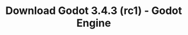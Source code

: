 ---
# Generated by /tools/generators/src/download_archive_generator !!! do not edit by hand !!!
title: 'Download Godot 3.4.3 (rc1) - Godot Engine'
type: 'download/archive'
name: '3.4.3'
flavor: 'rc1'
release_date: '2022-02-03T03:00:00-00:00'
release_notes: 'article/release-candidate-godot-3-4-3-rc-1/'
primaryPlatforms:
  - 'android.apk'
  - 'linux.64'
  - 'macos.universal'
  - 'windows.64'
  - 'linux_server.headless.64'
  - 'web'
  - 'templates'
links:
  android.apk:
    name: 'android.apk'
    title: 'Android'
    caption: 'Universal APK (ARM64 + ARMv7 + x86_64 + x86)'
    tags:
      - 'APK download'
      - 'ARM64/v7'
      - 'x86 (64 & 32 bit)'
    hosts:
      github_builds:
        regular: 'https://github.com/godotengine/godot-builds/releases/download/3.4.3-rc1/Godot_v3.4.3-rc1_android_editor.apk'
        mono: '#'
      github:
        regular: 'https://github.com/godotengine/godot/releases/download/3.4.3-rc1/Godot_v3.4.3-rc1_android_editor.apk'
        mono: '#'
  linux.64:
    name: 'linux.64'
    title: 'Linux'
    caption: 'Standard (x86_64)'
    tags:
      - '64 bit'
    hosts:
      github_builds:
        regular: 'https://github.com/godotengine/godot-builds/releases/download/3.4.3-rc1/Godot_v3.4.3-rc1_x11.64.zip'
        mono: 'https://github.com/godotengine/godot-builds/releases/download/3.4.3-rc1/Godot_v3.4.3-rc1_mono_x11_64.zip'
      github:
        regular: 'https://github.com/godotengine/godot/releases/download/3.4.3-rc1/Godot_v3.4.3-rc1_x11.64.zip'
        mono: 'https://github.com/godotengine/godot/releases/download/3.4.3-rc1/Godot_v3.4.3-rc1_mono_x11_64.zip'
  macos.universal:
    name: 'macos.universal'
    title: 'macOS'
    caption: 'Universal (x86_64 + Apple Silicon)'
    tags:
      - 'Intel/Apple Silicon'
      - '64 bit'
    hosts:
      github_builds:
        regular: 'https://github.com/godotengine/godot-builds/releases/download/3.4.3-rc1/Godot_v3.4.3-rc1_osx.universal.zip'
        mono: 'https://github.com/godotengine/godot-builds/releases/download/3.4.3-rc1/Godot_v3.4.3-rc1_mono_osx.universal.zip'
      github:
        regular: 'https://github.com/godotengine/godot/releases/download/3.4.3-rc1/Godot_v3.4.3-rc1_osx.universal.zip'
        mono: 'https://github.com/godotengine/godot/releases/download/3.4.3-rc1/Godot_v3.4.3-rc1_mono_osx.universal.zip'
  windows.64:
    name: 'windows.64'
    title: 'Windows'
    caption: 'Standard (x86_64)'
    tags:
      - '64 bit'
    hosts:
      github_builds:
        regular: 'https://github.com/godotengine/godot-builds/releases/download/3.4.3-rc1/Godot_v3.4.3-rc1_win64.exe.zip'
        mono: 'https://github.com/godotengine/godot-builds/releases/download/3.4.3-rc1/Godot_v3.4.3-rc1_mono_win64.zip'
      github:
        regular: 'https://github.com/godotengine/godot/releases/download/3.4.3-rc1/Godot_v3.4.3-rc1_win64.exe.zip'
        mono: 'https://github.com/godotengine/godot/releases/download/3.4.3-rc1/Godot_v3.4.3-rc1_mono_win64.zip'
  linux_server.headless.64:
    name: 'linux_server.headless.64'
    title: 'Linux Server'
    caption: 'Headless (x86_64)'
    tags:
      - '64 bit'
      - 'Headless'
    hosts:
      github_builds:
        regular: 'https://github.com/godotengine/godot-builds/releases/download/3.4.3-rc1/Godot_v3.4.3-rc1_linux_headless.64.zip'
        mono: 'https://github.com/godotengine/godot-builds/releases/download/3.4.3-rc1/Godot_v3.4.3-rc1_mono_linux_headless_64.zip'
      github:
        regular: 'https://github.com/godotengine/godot/releases/download/3.4.3-rc1/Godot_v3.4.3-rc1_linux_headless.64.zip'
        mono: 'https://github.com/godotengine/godot/releases/download/3.4.3-rc1/Godot_v3.4.3-rc1_mono_linux_headless_64.zip'
  web:
    name: 'web'
    title: 'Web editor'
    caption: ''
    tags:
      - 'Self-hosted'
      - 'Cross-platform'
    hosts:
      github_builds:
        regular: 'https://github.com/godotengine/godot-builds/releases/download/3.4.3-rc1/Godot_v3.4.3-rc1_web_editor.zip'
        mono: '#'
      github:
        regular: 'https://github.com/godotengine/godot/releases/download/3.4.3-rc1/Godot_v3.4.3-rc1_web_editor.zip'
        mono: '#'
  linux.32:
    name: 'linux.32'
    title: 'Linux'
    caption: 'Standard (x86)'
    tags:
      - '32 bit'
    hosts:
      github_builds:
        regular: 'https://github.com/godotengine/godot-builds/releases/download/3.4.3-rc1/Godot_v3.4.3-rc1_x11.32.zip'
        mono: 'https://github.com/godotengine/godot-builds/releases/download/3.4.3-rc1/Godot_v3.4.3-rc1_mono_x11_32.zip'
      github:
        regular: 'https://github.com/godotengine/godot/releases/download/3.4.3-rc1/Godot_v3.4.3-rc1_x11.32.zip'
        mono: 'https://github.com/godotengine/godot/releases/download/3.4.3-rc1/Godot_v3.4.3-rc1_mono_x11_32.zip'
  windows.32:
    name: 'windows.32'
    title: 'Windows'
    caption: 'Standard (x86)'
    tags:
      - '32 bit'
    hosts:
      github_builds:
        regular: 'https://github.com/godotengine/godot-builds/releases/download/3.4.3-rc1/Godot_v3.4.3-rc1_win32.exe.zip'
        mono: 'https://github.com/godotengine/godot-builds/releases/download/3.4.3-rc1/Godot_v3.4.3-rc1_mono_win32.zip'
      github:
        regular: 'https://github.com/godotengine/godot/releases/download/3.4.3-rc1/Godot_v3.4.3-rc1_win32.exe.zip'
        mono: 'https://github.com/godotengine/godot/releases/download/3.4.3-rc1/Godot_v3.4.3-rc1_mono_win32.zip'
  linux_server.64:
    name: 'linux_server.64'
    title: 'Linux Server'
    caption: 'Standard (x86_64)'
    tags:
      - '64 bit'
    hosts:
      github_builds:
        regular: 'https://github.com/godotengine/godot-builds/releases/download/3.4.3-rc1/Godot_v3.4.3-rc1_linux_server.64.zip'
        mono: 'https://github.com/godotengine/godot-builds/releases/download/3.4.3-rc1/Godot_v3.4.3-rc1_mono_linux_server_64.zip'
      github:
        regular: 'https://github.com/godotengine/godot/releases/download/3.4.3-rc1/Godot_v3.4.3-rc1_linux_server.64.zip'
        mono: 'https://github.com/godotengine/godot/releases/download/3.4.3-rc1/Godot_v3.4.3-rc1_mono_linux_server_64.zip'
  aar_library:
    name: 'aar_library'
    title: 'AAR library'
    caption: ''
    tags:
      - 'Android plugins'
      - 'Java'
      - 'Kotlin'
    hosts:
      github_builds:
        regular: 'https://github.com/godotengine/godot-builds/releases/download/3.4.3-rc1/godot-lib.3.4.3.rc1.release.aar'
        mono: 'https://github.com/godotengine/godot-builds/releases/download/3.4.3-rc1/godot-lib.3.4.3.rc1.mono.release.aar'
      github:
        regular: 'https://github.com/godotengine/godot/releases/download/3.4.3-rc1/godot-lib.3.4.3.rc1.release.aar'
        mono: 'https://github.com/godotengine/godot/releases/download/3.4.3-rc1/godot-lib.3.4.3.rc1.mono.release.aar'
  templates:
    name: 'templates'
    title: 'Export templates'
    caption: ''
    tags:
      - 'Used to export your games to all supported platforms'
    hosts:
      github_builds:
        regular: 'https://github.com/godotengine/godot-builds/releases/download/3.4.3-rc1/Godot_v3.4.3-rc1_export_templates.tpz'
        mono: 'https://github.com/godotengine/godot-builds/releases/download/3.4.3-rc1/Godot_v3.4.3-rc1_mono_export_templates.tpz'
      github:
        regular: 'https://github.com/godotengine/godot/releases/download/3.4.3-rc1/Godot_v3.4.3-rc1_export_templates.tpz'
        mono: 'https://github.com/godotengine/godot/releases/download/3.4.3-rc1/Godot_v3.4.3-rc1_mono_export_templates.tpz'
---
